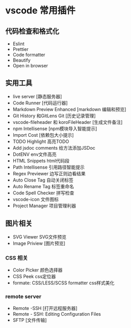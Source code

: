 # vscode 常用插件

## 代码检查和格式化

- Eslint
- Prettier
- Code formatter
- Beautify
- Open in browser

## 实用工具

- live server [静态服务器]
- Code Runner [代码运行器]
- Markdown Preview Enhanced [markdown 编辑和预览]
- Git History 和GitLens Git [历史记录管理]
- vscode-fileheader 和 koroFileHeader [生成文件备注]
- npm Intellisense [npm模块导入智能提示]
- Import Cost [依赖包大小提示]
- TODO Highlight 高亮TODO
- Add jsdoc comments 给方法添加JSDoc
- DotENV env文件高亮
- HTML Snippets html代码段
- Path Intellisense 引用路径智能提示
- Regex Previewer 边写正则边看结果
- Auto Close Tag 自动关闭标签
- Auto Rename Tag 标签重命名
- Code Spell Checker 拼写检查
- vscode-icon 文件图标
- Project Manager 项目管理利器

## 图片相关

- SVG Viewer SVG文件预览
- Image Priview [图片预览]

### CSS 相关

- Color Picker 颜色选择器
- CSS Peek css定位器
- formate: CSS/LESS/SCSS formatter css样式美化

### remote server

- Remote -SSH [打开远程服务器]
- Remote - SSH: Editing Configuration Files
- SFTP [文件传输]
